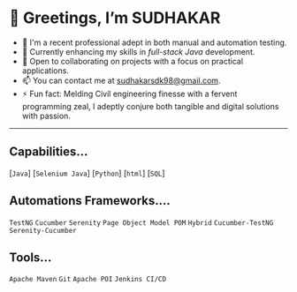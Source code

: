 # 👋 Greetings, I’m SUDHAKAR
- 👀 I'm a recent professional adept in both manual and automation testing.
- 🌱 Currently enhancing my skills in *full-stack Java* development.
- 💞️ Open to collaborating on projects with a focus on practical applications.
- 📫 You can contact me at sudhakarsdk98@gmail.com.
- ⚡ Fun fact: Melding Civil engineering finesse with a fervent programming zeal, I adeptly conjure both tangible and digital solutions with passion.
---
## Capabilities...

[`Java`] [`Selenium Java`] [`Python`] [`html`] [`SQL`]

## Automations Frameworks....
`TestNG` `Cucumber` `Serenity` `Page Object Model POM` `Hybrid` `Cucumber-TestNG` `Serenity-Cucumber`

## Tools...

`Apache Maven` `Git` `Apache POI` `Jenkins CI/CD`
